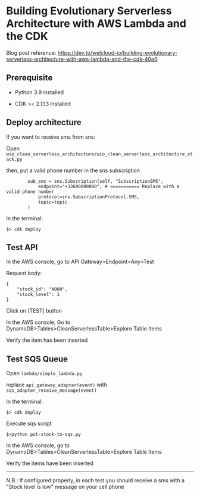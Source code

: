 # Building Evolutionary Serverless Architecture with AWS Lambda and the CDK

Blog post reference: https://dev.to/welcloud-io/building-evolutionary-serverless-architecture-with-aws-lambda-and-the-cdk-40e0

## Prerequisite

- Python 3.9 installed

- CDK >= 2.133 installed

## Deploy architecture

If you want to receive sms from sns:

Open 
`wio_clean_serverless_architecture/wio_clean_serverless_architecture_stack.py`

then, put a valid phone number in the sns subscription
```
        sub_sms = sns.Subscription(self, "SubscriptionSMS",
            endpoint="+33600000000", # <========== Replace with a valid phone number
            protocol=sns.SubscriptionProtocol.SMS,
            topic=topic
        )
```

In the terminal:

```
$> cdk deploy
```

## Test API

In the AWS console, go to API Gateway>Endpoint>Any>Test

Request body:
```
{
    "stock_id": "A000",
    "stock_level": 1
}
```

Click on [TEST] button

In the AWS console, Go to DynamoDB>Tables>CleanServerlessTable>Explore Table Items

Verify the item has been inserted

## Test SQS Queue

Open 
`lambda/simple_lambda.py`

replace 
`api_gateway_adapter(event)`
with
`sqs_adapter_receive_message(event)`

In the terminal:
```
$> cdk deploy
```

Execute sqs script
```
$>python put-stock-to-sqs.py
```

In the AWS console, go to DynamoDB>Tables>CleanServerlessTable>Explore Table Items

Verify the items have been inserted

---
N.B.: If configured properly, in each test you should receive a sms with a "Stock level is low" message on your cell phone